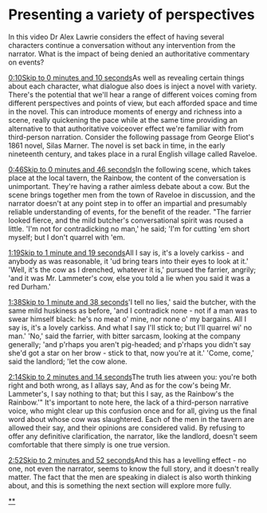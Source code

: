 # Presenting a variety of perspectives

In this video Dr Alex Lawrie considers the effect of having several characters continue a conversation without any intervention from the narrator. What is the impact of being denied an authoritative commentary on events?

[0:10Skip to 0 minutes and 10 seconds](https://www.futurelearn.com/courses/how-to-read-a-novel/1/steps/185673#)As well as revealing certain things about each character, what dialogue also does is inject a novel with variety. There's the potential that we'll hear a range of different voices coming from different perspectives and points of view, but each afforded space and time in the novel. This can introduce moments of energy and richness into a scene, really quickening the pace while at the same time providing an alternative to that authoritative voiceover effect we're familiar with from third-person narration. Consider the following passage from George Eliot's 1861 novel, Silas Marner. The novel is set back in time, in the early nineteenth century, and takes place in a rural English village called Raveloe.

[0:46Skip to 0 minutes and 46 seconds](https://www.futurelearn.com/courses/how-to-read-a-novel/1/steps/185673#)In the following scene, which takes place at the local tavern, the Rainbow, the content of the conversation is unimportant. They're having a rather aimless debate about a cow. But the scene brings together men from the town of Raveloe in discussion, and the narrator doesn't at any point step in to offer an impartial and presumably reliable understanding of events, for the benefit of the reader. "The farrier looked fierce, and the mild butcher's conversational spirit was roused a little. 'I'm not for contradicking no man,' he said; 'I'm for cutting 'em short myself; but I don't quarrel with 'em.

[1:19Skip to 1 minute and 19 seconds](https://www.futurelearn.com/courses/how-to-read-a-novel/1/steps/185673#)All I say is, it's a lovely carkiss - and anybody as was reasonable, it 'ud bring tears into their eyes to look at it.' 'Well, it's the cow as I drenched, whatever it is,' pursued the farrier, angrily; 'and it was Mr. Lammeter's cow, else you told a lie when you said it was a red Durham.'

[1:38Skip to 1 minute and 38 seconds](https://www.futurelearn.com/courses/how-to-read-a-novel/1/steps/185673#)'I tell no lies,' said the butcher, with the same mild huskiness as before, 'and I contradick none - not if a man was to swear himself black: he's no meat o' mine, nor none o' my bargains. All I say is, it's a lovely carkiss. And what I say I'll stick to; but I'll quarrel wi' no man.' 'No,' said the farrier, with bitter sarcasm, looking at the company generally; 'and p'rhaps you aren't pig-headed; and p'rhaps you didn't say she'd got a star on her brow - stick to that, now you're at it.' 'Come, come,' said the landlord; 'let the cow alone.

[2:14Skip to 2 minutes and 14 seconds](https://www.futurelearn.com/courses/how-to-read-a-novel/1/steps/185673#)The truth lies atween you: you're both right and both wrong, as I allays say, And as for the cow's being Mr. Lammeter's, I say nothing to that; but this I say, as the Rainbow's the Rainbow.'" It's important to note here, the lack of a third-person narrative voice, who might clear up this confusion once and for all, giving us the final word about whose cow was slaughtered. Each of the men in the tavern are allowed their say, and their opinions are considered valid. By refusing to offer any definitive clarification, the narrator, like the landlord, doesn't seem comfortable that there simply is one true version.

[2:52Skip to 2 minutes and 52 seconds](https://www.futurelearn.com/courses/how-to-read-a-novel/1/steps/185673#)And this has a levelling effect - no one, not even the narrator, seems to know the full story, and it doesn't really matter. The fact that the men are speaking in dialect is also worth thinking about, and this is something the next section will explore more fully.

[**](https://www.futurelearn.com/courses/how-to-read-a-novel/1/steps/185673#fl-comments)